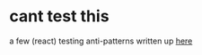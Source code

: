 # cant test this
a few (react) testing anti-patterns written up [here](https://craigbilner.github.io/#/testing-testing-is-this-thing-on)
